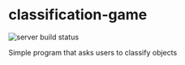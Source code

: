 # classification-game
![server build status](https://github.com/HSU-S21-CS480/classification-game/actions/workflows/server_test.yml/badge.svg)

Simple program that asks users to classify objects
